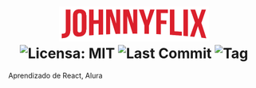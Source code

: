 <h1 align="center">
  <img src="https://github.com/sr-johnny/johnnyflix/blob/master/src/assets/img/logo.png" alt="JOHNNYFLIX" width="300px"/><br/>
  <img src="https://img.shields.io/github/license/sr-johnny/johnnyflix?style=plastic" alt="Licensa: MIT"/>
  <img src="https://img.shields.io/github/last-commit/sr-johnny/johnnyflix?style=plastic" alt="Last Commit"/>
  <img src="https://img.shields.io/github/v/tag/sr-johnny/johnnyflix?style=plastic" alt="Tag"/>
</h1>
<p>Aprendizado de React, Alura</p>

